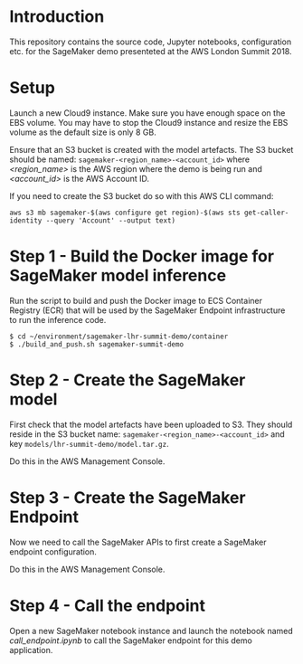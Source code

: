 # Introduction

This repository contains the source code, Jupyter notebooks, configuration etc. for the SageMaker demo presenteted at
the AWS London Summit 2018.

# Setup

Launch a new Cloud9 instance. Make sure you have enough space on the EBS volume. You may have to stop the Cloud9
instance and resize the EBS volume as the default size is only 8 GB.

Ensure that an S3 bucket is created with the model artefacts. The S3 bucket should be
named: ```sagemaker-<region_name>-<account_id>``` where *<region_name>* is the AWS region where the demo is being run
and *<account_id>* is the AWS Account ID.

If you need to create the S3 bucket do so with this AWS CLI command:

```
aws s3 mb sagemaker-$(aws configure get region)-$(aws sts get-caller-identity --query 'Account' --output text)
```

# Step 1 - Build the Docker image for SageMaker model inference

Run the script to build and push the Docker image to ECS Container Registry (ECR) that will be used by the SageMaker
Endpoint infrastructure to run the inference code.

```
$ cd ~/environment/sagemaker-lhr-summit-demo/container
$ ./build_and_push.sh sagemaker-summit-demo
```

# Step 2 - Create the SageMaker model

First check that the model artefacts have been uploaded to S3. They should reside in the S3 bucket
name: ```sagemaker-<region_name>-<account_id>``` and key ```models/lhr-summit-demo/model.tar.gz```.

Do this in the AWS Management Console.

# Step 3 - Create the SageMaker Endpoint

Now we need to call the SageMaker APIs to first create a SageMaker endpoint configuration.

Do this in the AWS Management Console.

# Step 4 - Call the endpoint

Open a new SageMaker notebook instance and launch the notebook named *call_endpoint.ipynb* to call the SageMaker
endpoint for this demo application.

